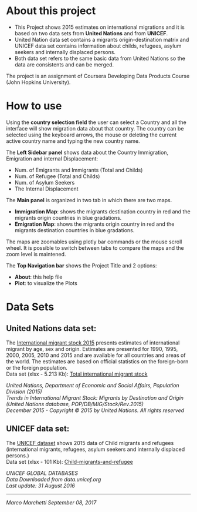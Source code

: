 About this project
==================

-   This Project shows 2015 estimates on international migrations and it
    is based on two data sets from **United Nations** and from
    **UNICEF**.  
-   United Nation data set contains a migrants origin-destination matrix
    and UNICEF data set contains information about childs, refugees,
    asylum seekers and internally displaced persons.  
-   Both data set refers to the same basic data from United Nations so
    the data are consistents and can be merged.

The project is an assignment of Coursera Developing Data Products Course
(John Hopkins University).

How to use
==========

Using the **country selection field** the user can select a Country and
all the interface will show migration data about that country. The
country can be selected using the keyboard arrows, the mouse or deleting
the current active country name and typing the new country name.

The **Left Sidebar panel** shows data about the Country Immigration,
Emigration and internal Displacement:  
- Num. of Emigrants and Immigrants (Total and Childs)  
- Num. of Refugee (Total and Childs)  
- Num. of Asylum Seekers  
- The Internal Displacement

The **Main panel** is organized in two tab in which there are two
maps.  
- **Immigration Map**: shows the migrants destination country in red and
the migrants origin countries in blue gradations.  
- **Emigration Map**: shows the migrants origin country in red and the
migrants destination countries in blue gradations.

The maps are zoomables using plotly bar commands or the mouse scroll
wheel. It is possible to switch between tabs to compare the maps and the
zoom level is maintened.

The **Top Navigation bar** shows the Project Title and 2 options:  
- **About**: this help file  
- **Plot**: to visualize the Plots

Data Sets
=========

United Nations data set:
------------------------

The [International migrant stock
2015](http://www.un.org/en/development/desa/population/migration/data/estimates2/estimates15.shtml)
presents estimates of international migrant by age, sex and origin.
Estimates are presented for 1990, 1995, 2000, 2005, 2010 and 2015 and
are available for all countries and areas of the world. The estimates
are based on official statistics on the foreign-born or the foreign
population.  
Data set (xlsx - 5.213 Kb): [Total international migrant
stock](http://www.un.org/en/development/desa/population/migration/data/estimates2/data/UN_MigrantStockByOriginAndDestination_2015.xlsx)

*United Nations, Department of Economic and Social Affairs, Population
Division (2015)*  
*Trends in International Migrant Stock: Migrants by Destination and
Origin (United Nations database, POP/DB/MIG/Stock/Rev.2015)*  
*December 2015 - Copyright © 2015 by United Nations. All rights
reserved*

UNICEF data set:
----------------

The [UNICEF
dataset](https://data.unicef.org/topic/child-migration-and-displacement/migration/)
shows 2015 data of Child migrants and refugees (international migrants,
refugees, asylum seekers and internally displaced persons.)  
Data set (xlsx - 101 Kb):
[Child-migrants-and-refugee](https://data.unicef.org/wp-content/uploads/2016/09/Child-migrants-and-refugees.xlsx)

*UNICEF GLOBAL DATABASES*  
*Data Downloaded from data.unicef.org*  
*Last update: 31 August 2016*

------------------------------------------------------------------------

*Marco Marchetti* *September 08, 2017*
